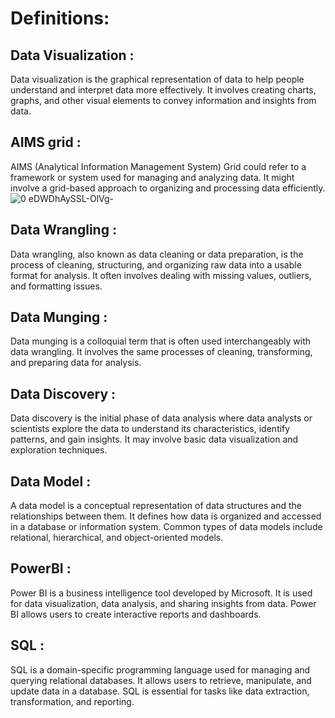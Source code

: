 # Definitions:

## Data Visualization : 
Data visualization is the graphical representation of data to help people understand and interpret data more effectively. It involves creating charts, graphs, and other visual elements to convey information and insights from data.
## AIMS grid : 
AIMS (Analytical Information Management System) Grid could refer to a framework or system used for managing and analyzing data. It might involve a grid-based approach to organizing and processing data efficiently.
![0 eDWDhAySSL-OlVg-](https://github.com/SOWMIYA2003/Sales-Insight/assets/93427443/d11f242c-28e0-4009-91a0-c54b677dc370)
## Data Wrangling :
Data wrangling, also known as data cleaning or data preparation, is the process of cleaning, structuring, and organizing raw data into a usable format for analysis. It often involves dealing with missing values, outliers, and formatting issues.
## Data Munging : 
Data munging is a colloquial term that is often used interchangeably with data wrangling. It involves the same processes of cleaning, transforming, and preparing data for analysis.
## Data Discovery :
Data discovery is the initial phase of data analysis where data analysts or scientists explore the data to understand its characteristics, identify patterns, and gain insights. It may involve basic data visualization and exploration techniques.
## Data Model : 
A data model is a conceptual representation of data structures and the relationships between them. It defines how data is organized and accessed in a database or information system. Common types of data models include relational, hierarchical, and object-oriented models.
## PowerBI :
Power BI is a business intelligence tool developed by Microsoft. It is used for data visualization, data analysis, and sharing insights from data. Power BI allows users to create interactive reports and dashboards.
## SQL : 
SQL is a domain-specific programming language used for managing and querying relational databases. It allows users to retrieve, manipulate, and update data in a database. SQL is essential for tasks like data extraction, transformation, and reporting.
